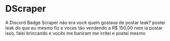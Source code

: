 # DScraper
A Discord Badge Scraper
não era você quem gostava de postar leak?
postei leak do que eu mesmo fiz e voces tão vendendo a R$ 150,00
nem ia postar isso, falei brincando e vocês me baniram
me irritei e postei mesmo
